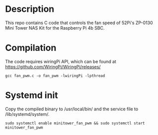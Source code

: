 # Description
This repo contains C code that controls the fan speed of 52Pi's ZP-0130
Mini Tower NAS Kit for the Raspberry Pi 4b SBC.

# Compilation
The code requires wiringPi API, which can be found at
https://github.com/WiringPi/WiringPi/releases/

`gcc fan_pwm.c -o fan_pwm -lwiringPi -lpthread`

# Systemd init
Copy the compiled binary to /usr/local/bin/ and the service file to
/lib/systemd/system/.

`sudo systemctl enable minitower_fan_pwm && sudo systemctl start minitower_fan_pwm`




